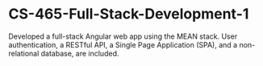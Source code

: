 # CS-465-Full-Stack-Development-1

Developed a full-stack Angular web app using the MEAN stack.
User authentication, a RESTful API, a Single Page Application (SPA), and a non-relational database, are included.

